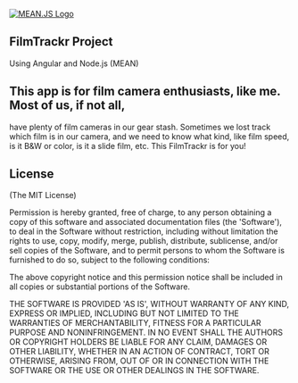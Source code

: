 [![MEAN.JS Logo](http://meanjs.org/img/logo-small.png)](http://meanjs.org/)

## FilmTrackr Project
Using Angular and Node.js (MEAN)

## This app is for film camera enthusiasts, like me. Most of us, if not all,
have plenty of film cameras in our gear stash. Sometimes we lost track which film is in our
camera, and we need to know what kind, like film speed, is it B&W or color, is
it a slide film, etc. This FilmTrackr is for you!

## License
(The MIT License)

Permission is hereby granted, free of charge, to any person obtaining
a copy of this software and associated documentation files (the
'Software'), to deal in the Software without restriction, including
without limitation the rights to use, copy, modify, merge, publish,
distribute, sublicense, and/or sell copies of the Software, and to
permit persons to whom the Software is furnished to do so, subject to
the following conditions:

The above copyright notice and this permission notice shall be
included in all copies or substantial portions of the Software.

THE SOFTWARE IS PROVIDED 'AS IS', WITHOUT WARRANTY OF ANY KIND,
EXPRESS OR IMPLIED, INCLUDING BUT NOT LIMITED TO THE WARRANTIES OF
MERCHANTABILITY, FITNESS FOR A PARTICULAR PURPOSE AND NONINFRINGEMENT.
IN NO EVENT SHALL THE AUTHORS OR COPYRIGHT HOLDERS BE LIABLE FOR ANY
CLAIM, DAMAGES OR OTHER LIABILITY, WHETHER IN AN ACTION OF CONTRACT,
TORT OR OTHERWISE, ARISING FROM, OUT OF OR IN CONNECTION WITH THE
SOFTWARE OR THE USE OR OTHER DEALINGS IN THE SOFTWARE.
